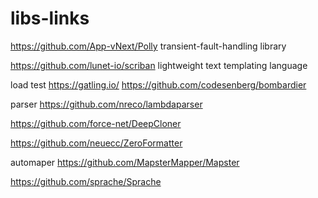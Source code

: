 # libs-links
https://github.com/App-vNext/Polly transient-fault-handling library

https://github.com/lunet-io/scriban lightweight text templating language

load test
https://gatling.io/
https://github.com/codesenberg/bombardier

parser https://github.com/nreco/lambdaparser

https://github.com/force-net/DeepCloner

https://github.com/neuecc/ZeroFormatter

automaper
https://github.com/MapsterMapper/Mapster

https://github.com/sprache/Sprache
